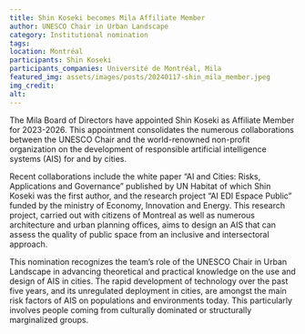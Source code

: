 ```yaml
---
title: Shin Koseki becomes Mila Affiliate Member
author: UNESCO Chair in Urban Landscape
category: Institutional nomination
tags: 
location: Montréal
participants: Shin Koseki 
participants_companies: Université de Montréal, Mila
featured_img: assets/images/posts/20240117-shin_mila_member.jpeg
img_credit: 
alt: 
---
```

The Mila Board of Directors have appointed Shin Koseki as Affiliate Member for 2023-2026. This appointment consolidates the numerous collaborations between the UNESCO Chair and the world-renowned non-profit organization on the development of responsible artificial intelligence systems (AIS) for and by cities.

Recent collaborations include the white paper “AI and Cities: Risks, Applications and Governance” published by UN Habitat of which Shin Koseki was the first author, and the research project “AI EDI Espace Public” funded by the ministry of Economy, Innovation and Energy. This research project, carried out with citizens of Montreal as well as numerous architecture and urban planning offices, aims to design an AIS that can assess the quality of public space from an inclusive and intersectoral approach.

This nomination recognizes the team’s role of the UNESCO Chair in Urban Landscape in advancing theoretical and practical knowledge on the use and design of AIS in cities. The rapid development of technology over the past five years, and its unregulated deployment in cities, are amongst the main risk factors of AIS on populations and environments today. This particularly involves people coming from culturally dominated or structurally marginalized groups.
